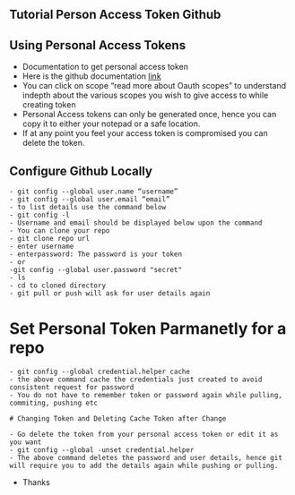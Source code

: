 ## Tutorial Person Access Token Github

## Using Personal Access Tokens

- Documentation to get personal access token
- Here is the github documentation [link](https://docs.github.com/en/github/authenticating-to-github/keeping-your-account-and-data-secure/creating-a-personal-access-token)
- You can click on scope “read more about Oauth scopes” to understand indepth about the various scopes you wish to give access to while creating token
- Personal Access tokens can only be generated once, hence you can copy it to either your notepad or a safe location.
- If at any point you feel your access token is compromised you can delete the token.

## Configure Github Locally
```
- git config --global user.name “username”
- git config --global user.email “email”
- to list details use the command below
- git config -l
- Username and email should be displayed below upon the command
- You can clone your repo
- git clone repo url
- enter username
- enterpassword: The password is your token
- or
-git config --global user.password "secret"
- ls
- cd to cloned directory
- git pull or push will ask for user details again

```
# Set Personal Token Parmanetly for a repo

```
- git config --global credential.helper cache
- the above command cache the credentials just created to avoid consistent request for password
- You do not have to remember token or password again while pulling, commiting, pushing etc

# Changing Token and Deleting Cache Token after Change

- Go delete the token from your personal access token or edit it as you want
- git config --global -unset credential.helper
- The above command deletes the password and user details, hence git will require you to add the details again while pushing or pulling.

```
- Thanks